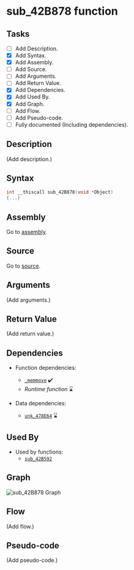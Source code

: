 # sub_42B878 function

## Tasks

- [ ] Add Description.
- [X] Add Syntax.
- [X] Add Assembly.
- [ ] Add Source.
- [ ] Add Arguments.
- [ ] Add Return Value.
- [X] Add Dependencies.
- [X] Add Used By.
- [X] Add Graph.
- [ ] Add Flow.
- [ ] Add Pseudo-code.
- [ ] Fully documented (Including dependencies).

## Description

(Add description.)

## Syntax

```c
int __thiscall sub_42B878(void *Object)
{...}
```

## Assembly

Go to [assembly](../asm/sub_42B878.asm).

## Source

Go to [source](../cc/sub_42B878.cc).

## Arguments

(Add arguments.)

## Return Value

(Add return value.)

## Dependencies

* Function dependencies:
  * [`_memmove`](_memmove.md) ✔️
  * *Runtime function* ⌛


* Data dependencies:
  * [`unk_478E64`](unk_478E64.md) ⌛

## Used By

* Used by functions:
  * [`sub_42B592`](../md/sub_42B592.md)

## Graph

![sub_42B878 Graph](../svg/sub_42B878.svg "sub_42B878 Graph")

## Flow

(Add flow.)

## Pseudo-code

(Add pseudo-code.)
